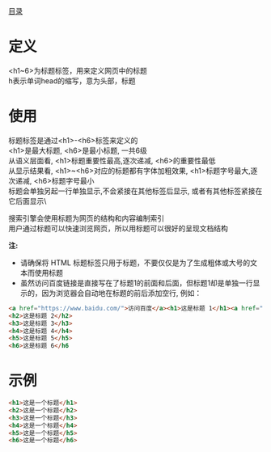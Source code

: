 [目录](../目录.md)

# 定义
<h1~6>为标题标签，用来定义网页中的标题\
h表示单词head的缩写，意为头部，标题


# 使用
标题标签是通过\<h1\>-\<h6\>标签来定义的\
\<h1\>是最大标题, \<h6\>是最小标题, 一共6级\
从语义层面看, \<h1\>标题重要性最高,逐次递减, \<h6\>的重要性最低\
从显示结果看, \<h1\>~\<h6\>对应的标题都有字体加粗效果, \<h1\>标题字号最大,逐次递减, \<h6\>标题字号最小\
标题会单独另起一行单独显示,不会紧接在其他标签后显示, 或者有其他标签紧接在它后面显示\

搜索引擎会使用标题为网页的结构和内容编制索引\
用户通过标题可以快速浏览网页，所以用标题可以很好的呈现文档结构

**注:**
- 请确保将 HTML 标题标签只用于标题，不要仅仅是为了生成粗体或大号的文本而使用标题
- 虽然访问百度链接是直接写在了标题1的前面和后面，但标题1却是单独一行显示的，因为浏览器会自动地在标题的前后添加空行, 例如：
```html
<a href="https://www.baidu.com/">访问百度</a><h1>这是标题 1</h1><a href="https://www.baidu.com/">访问百度</a>
<h2>这是标题 2</h2>
<h3>这是标题 3</h3>
<h4>这是标题 4</h4>
<h5>这是标题 5</h5>
<h6>这是标题 6</h6
```


# 示例
```html
<h1>这是一个标题</h1>
<h2>这是一个标题</h2>
<h3>这是一个标题</h3>
<h4>这是一个标题</h4>
<h5>这是一个标题</h5>
<h6>这是一个标题</h6>
```



